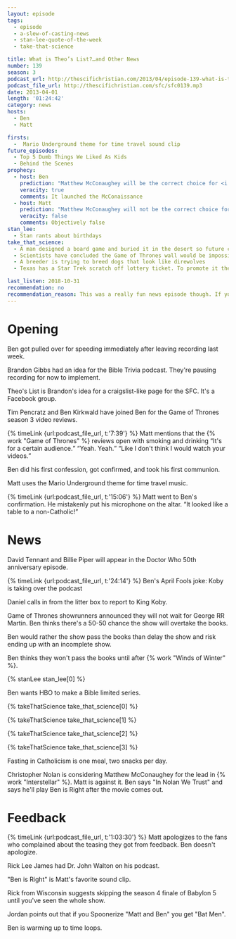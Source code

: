```yaml
---
layout: episode
tags:
  - episode
  - a-slew-of-casting-news
  - stan-lee-quote-of-the-week
  - take-that-science

title: What is Theo’s List?…and Other News
number: 139
season: 3
podcast_url: http://thescifichristian.com/2013/04/episode-139-what-is-theos-list-and-other-news/
podcast_file_url: http://thescifichristian.com/sfc/sfc0139.mp3
date: 2013-04-01
length: '01:24:42'
category: news
hosts:
  - Ben
  - Matt

firsts:
  -  Mario Underground theme for time travel sound clip
future_episodes:
  - Top 5 Dumb Things We Liked As Kids
  - Behind the Scenes 
prophecy:
  - host: Ben
    prediction: "Matthew McConaughey will be the correct choice for <i class='work-title'>Interstellar</i>"
    veracity: true
    comments: It launched the McConaissance
  - host: Matt
    prediction: "Matthew McConaughey will not be the correct choice for <i class='work-title'>Interstellar</i>"
    veracity: false
    comments: Objectively false
stan_lee:
  - Stan rants about birthdays
take_that_science:
  - A man designed a board game and buried it in the desert so future civilizations could have an archeological discovery
  - Scientists have concluded the Game of Thrones wall would be impossible to build
  - A breeder is trying to breed dogs that look like direwolves 
  - Texas has a Star Trek scratch off lottery ticket. To promote it they're trying to set a record for most people dressed like Star Trek characters at one event

last_listen: 2018-10-31
recommendation: no
recommendation_reason: This was a really fun news episode though. If you want to listen to just one, this is it.
---
```

# Opening
Ben got pulled over for speeding immediately after leaving recording last week. 

Brandon Gibbs had an idea for the Bible Trivia podcast. They're pausing recording for now to implement.

Theo's List is Brandon's idea for a craigslist-like page for the SFC. It's a Facebook group.

Tim Pencratz and Ben Kirkwald have joined Ben for the Game of Thrones season 3 video reviews.

<div class="quote">
  {% timeLink {url:podcast_file_url, t:'7:39'} %}
  <span class="quote-context is-size-6">Matt mentions that the {% work "Game of Thrones" %} reviews open with smoking and drinking</span>
  <q class="matt">It's for a certain audience.</q>
  <q class="ben">Yeah. Yeah.</q>
  <q class="matt">Like I don't think I would watch your videos.</q>
</div>

Ben did his first confession, got confirmed, and took his first communion.

Matt uses the Mario Underground theme for time travel music.

<div class="quote">
  {% timeLink {url:podcast_file_url, t:'15:06'} %}
  <span class="quote-context is-size-6">Matt went to Ben's confirmation. He mistakenly put his microphone on the altar.</span>
  <q class="matt">It looked like a table to a non-Catholic!</q>
</div>



# News
David Tennant and Billie Piper will appear in the Doctor Who 50th anniversary episode.

{% timeLink {url:podcast_file_url, t:'24:14'} %} Ben's April Fools joke: Koby is taking over the podcast

Daniel calls in from the litter box to report to King Koby.

Game of Thrones showrunners announced they will not wait for George RR Martin. Ben thinks there's a 50-50 chance the show will overtake the books.

Ben would rather the show pass the books than delay the show and risk ending up with an incomplete show. 

Ben thinks they won't pass the books until after {% work "Winds of Winter" %}.

{% stanLee stan_lee[0] %}

Ben wants HBO to make a Bible limited series.

{% takeThatScience take_that_science[0] %}

{% takeThatScience take_that_science[1] %}

{% takeThatScience take_that_science[2] %}

{% takeThatScience take_that_science[3] %}

Fasting in Catholicism is one meal, two snacks per day.

Christopher Nolan is considering Matthew McConaughey for the lead in {% work "Interstellar" %}. Matt is against it. Ben says "In Nolan We Trust" and says he'll play Ben is Right after the movie comes out.



# Feedback 
{% timeLink {url:podcast_file_url, t:'1:03:30'} %} Matt apologizes to the fans who complained about the teasing they got from feedback. Ben doesn't apologize.

Rick Lee James had Dr. John Walton on his podcast.

"Ben is Right" is Matt's favorite sound clip.

Rick from Wisconsin suggests skipping the season 4 finale of Babylon 5 until you've seen the whole show.

Jordan points out that if you Spoonerize "Matt and Ben" you get "Bat Men".

Ben is warming up to time loops.